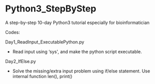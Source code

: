 # Python3_StepByStep
A step-by-step 10-day Python3 tutorial especially for bioinformatician

Codes:

Day1_ReadInput_ExecutablePython.py
* Read input using ‘sys', and make the python script executable.

Day2_IfElse.py
* Solve the missing/extra input problem using if/else statement. Use internal function len(), print()
